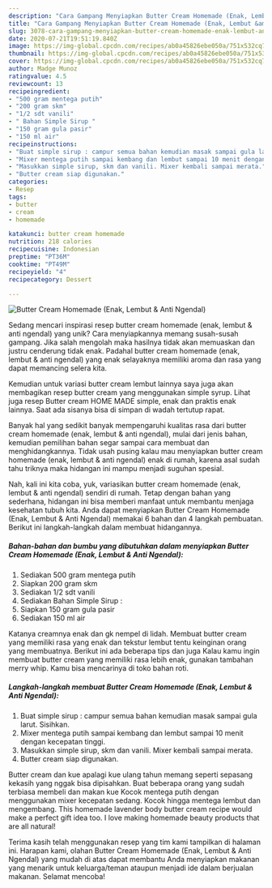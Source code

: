 ```yaml
---
description: "Cara Gampang Menyiapkan Butter Cream Homemade (Enak, Lembut &amp;amp; Anti Ngendal) yang Enak Banget"
title: "Cara Gampang Menyiapkan Butter Cream Homemade (Enak, Lembut &amp;amp; Anti Ngendal) yang Enak Banget"
slug: 3078-cara-gampang-menyiapkan-butter-cream-homemade-enak-lembut-and-amp-anti-ngendal-yang-enak-banget
date: 2020-07-21T19:51:19.840Z
image: https://img-global.cpcdn.com/recipes/ab0a45826ebe050a/751x532cq70/butter-cream-homemade-enak-lembut-anti-ngendal-foto-resep-utama.jpg
thumbnail: https://img-global.cpcdn.com/recipes/ab0a45826ebe050a/751x532cq70/butter-cream-homemade-enak-lembut-anti-ngendal-foto-resep-utama.jpg
cover: https://img-global.cpcdn.com/recipes/ab0a45826ebe050a/751x532cq70/butter-cream-homemade-enak-lembut-anti-ngendal-foto-resep-utama.jpg
author: Madge Munoz
ratingvalue: 4.5
reviewcount: 13
recipeingredient:
- "500 gram mentega putih"
- "200 gram skm"
- "1/2 sdt vanili"
- " Bahan Simple Sirup "
- "150 gram gula pasir"
- "150 ml air"
recipeinstructions:
- "Buat simple sirup : campur semua bahan kemudian masak sampai gula larut. Sisihkan."
- "Mixer mentega putih sampai kembang dan lembut sampai 10 menit dengan kecepatan tinggi."
- "Masukkan simple sirup, skm dan vanili. Mixer kembali sampai merata."
- "Butter cream siap digunakan."
categories:
- Resep
tags:
- butter
- cream
- homemade

katakunci: butter cream homemade 
nutrition: 218 calories
recipecuisine: Indonesian
preptime: "PT36M"
cooktime: "PT49M"
recipeyield: "4"
recipecategory: Dessert

---
```



![Butter Cream Homemade (Enak, Lembut &amp; Anti Ngendal)](https://img-global.cpcdn.com/recipes/ab0a45826ebe050a/751x532cq70/butter-cream-homemade-enak-lembut-anti-ngendal-foto-resep-utama.jpg)

Sedang mencari inspirasi resep butter cream homemade (enak, lembut &amp; anti ngendal) yang unik? Cara menyiapkannya memang susah-susah gampang. Jika salah mengolah maka hasilnya tidak akan memuaskan dan justru cenderung tidak enak. Padahal butter cream homemade (enak, lembut &amp; anti ngendal) yang enak selayaknya memiliki aroma dan rasa yang dapat memancing selera kita.

Kemudian untuk variasi butter cream lembut lainnya saya juga akan membagikan resep butter cream yang menggunakan simple syrup. Lihat juga resep Butter cream HOME MADE simple, enak dan praktis enak lainnya. Saat ada sisanya bisa di simpan di wadah tertutup rapat.

Banyak hal yang sedikit banyak mempengaruhi kualitas rasa dari butter cream homemade (enak, lembut &amp; anti ngendal), mulai dari jenis bahan, kemudian pemilihan bahan segar sampai cara membuat dan menghidangkannya. Tidak usah pusing kalau mau menyiapkan butter cream homemade (enak, lembut &amp; anti ngendal) enak di rumah, karena asal sudah tahu triknya maka hidangan ini mampu menjadi suguhan spesial.


Nah, kali ini kita coba, yuk, variasikan butter cream homemade (enak, lembut &amp; anti ngendal) sendiri di rumah. Tetap dengan bahan yang sederhana, hidangan ini bisa memberi manfaat untuk membantu menjaga kesehatan tubuh kita. Anda dapat menyiapkan Butter Cream Homemade (Enak, Lembut &amp; Anti Ngendal) memakai 6 bahan dan 4 langkah pembuatan. Berikut ini langkah-langkah dalam membuat hidangannya.

<!--inarticleads1-->

##### Bahan-bahan dan bumbu yang dibutuhkan dalam menyiapkan Butter Cream Homemade (Enak, Lembut &amp; Anti Ngendal):

1. Sediakan 500 gram mentega putih
1. Siapkan 200 gram skm
1. Sediakan 1/2 sdt vanili
1. Sediakan  Bahan Simple Sirup :
1. Siapkan 150 gram gula pasir
1. Sediakan 150 ml air


Katanya creamnya enak dan gk nempel di lidah. Membuat butter cream yang memiliki rasa yang enak dan tekstur lembut tentu keinginan orang yang membuatnya. Berikut ini ada beberapa tips dan juga Kalau kamu ingin membuat butter cream yang memiliki rasa lebih enak, gunakan tambahan merry whip. Kamu bisa mencarinya di toko bahan roti. 

<!--inarticleads2-->

##### Langkah-langkah membuat Butter Cream Homemade (Enak, Lembut &amp; Anti Ngendal):

1. Buat simple sirup : campur semua bahan kemudian masak sampai gula larut. Sisihkan.
1. Mixer mentega putih sampai kembang dan lembut sampai 10 menit dengan kecepatan tinggi.
1. Masukkan simple sirup, skm dan vanili. Mixer kembali sampai merata.
1. Butter cream siap digunakan.


Butter cream dan kue apalagi kue ulang tahun memang seperti sepasang kekasih yang nggak bisa dipisahkan. Buat beberapa orang yang sudah terbiasa membeli dan makan kue Kocok mentega putih dengan menggunakan mixer kecepatan sedang. Kocok hingga mentega lembut dan mengembang. This homemade lavender body butter cream recipe would make a perfect gift idea too. I love making homemade beauty products that are all natural! 

Terima kasih telah menggunakan resep yang tim kami tampilkan di halaman ini. Harapan kami, olahan Butter Cream Homemade (Enak, Lembut &amp; Anti Ngendal) yang mudah di atas dapat membantu Anda menyiapkan makanan yang menarik untuk keluarga/teman ataupun menjadi ide dalam berjualan makanan. Selamat mencoba!
